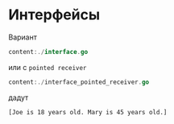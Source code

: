 # Интерфейсы

Вариант

```go
content:./interface.go
```

или с `pointed receiver`

```go
content:./interface_pointed_receiver.go
```

дадут

```text
[Joe is 18 years old. Mary is 45 years old.]
```
